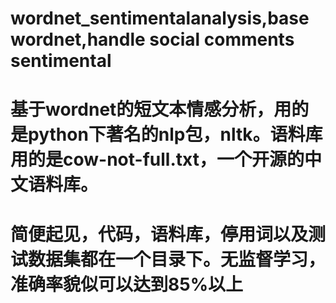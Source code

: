 # wordnet_sentimentalanalysis,base wordnet,handle social comments sentimental
# 基于wordnet的短文本情感分析，用的是python下著名的nlp包，nltk。语料库用的是cow-not-full.txt，一个开源的中文语料库。
# 简便起见，代码，语料库，停用词以及测试数据集都在一个目录下。无监督学习，准确率貌似可以达到85%以上
